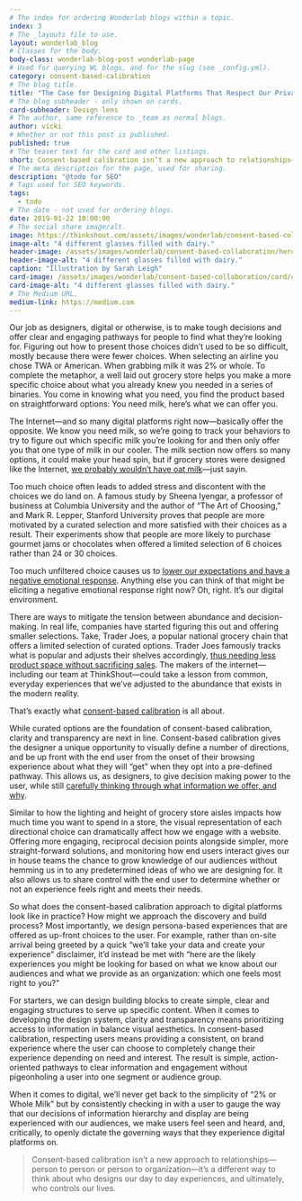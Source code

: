 ```yaml
---
# The index for ordering Wonderlab blogs within a topic.
index: 3
# The _layouts file to use.
layout: wonderlab_blog
# Classes for the body.
body-class: wonderlab-blog-post wonderlab-page
# Used for querying WL blogs, and for the slug (see _config.yml).
category: consent-based-calibration
# The blog title.
title: "The Case for Designing Digital Platforms That Respect Our Privacy"
# The blog subheader - only shown on cards.
card-subheader: Design lens
# The author, same reference to _team as normal blogs.
author: vicki
# Whether or not this post is published.
published: true
# The teaser text for the card and other listings.
short: Consent-based calibration isn’t a new approach to relationships—person to person or person to organization—it’s a different way to think about who designs our day to day experiences, and ultimately, who controls our lives.
# The meta description for the page, used for sharing.
description: "@todo for SEO"
# Tags used for SEO keywords.
tags:
  - todo
# The date - not used for ordering blogs.
date: 2019-01-22 10:00:00
# The social share image/alt.
image: https://thinkshout.com/assets/images/wonderlab/consent-based-collaboration/card/cbc-design-card.jpg
image-alt: "4 different glasses filled with dairy."
header-image: /assets/images/wonderlab/consent-based-collaboration/hero/cbc-design.jpg
header-image-alt: "4 different glasses filled with dairy."
caption: "Illustration by Sarah Leigh"
card-image: /assets/images/wonderlab/consent-based-collaboration/card/cbc-design-card.jpg
card-image-alt: "4 different glasses filled with dairy."
# The Medium URL.
medium-link: https://medium.com
---
```


Our job as designers, digital or otherwise, is to make tough decisions and offer clear and engaging pathways for people to find what they’re looking for. Figuring out how to present those choices didn’t used to be so difficult, mostly because there were fewer choices. When selecting an airline you chose TWA or American. When grabbing milk it was 2% or whole. To complete the metaphor, a well laid out grocery store helps you make a more specific choice about what you already knew you needed in a series of binaries. You come in knowing what you need, you find the product based on straightforward options: You need milk, here’s what we can offer you.

The Internet—and so many digital platforms right now—basically offer the opposite. We know you need milk, so we’re going to track your behaviors to try to figure out which specific milk you’re looking for and then only offer you that one type of milk in our cooler.  The milk section now offers so many options, it could make your head spin, but if grocery stores were designed like the Internet, [we probably wouldn’t have oat milk](https://elemental.medium.com/how-oat-milk-conquered-america-728d49fd8f92)—just sayin.

Too much choice often leads to added stress and discontent with the choices we do land on. A famous study by Sheena Iyengar, a professor of business at Columbia University and the author of “The Art of Choosing,” and Mark R. Lepper, Stanford University proves that people are more motivated by a curated selection and more satisfied with their choices as a result. Their experiments show that people are more likely to purchase gourmet jams or chocolates when offered a limited selection of 6 choices rather than 24 or 30 choices.

Too much unfiltered choice causes us to [lower our expectations and have a negative emotional response](https://www.theguardian.com/lifeandstyle/2015/oct/21/choice-stressing-us-out-dating-partners-monopolies). Anything else you can think of that might be eliciting a negative emotional response right now? Oh, right. It’s our digital environment.  

There are ways to mitigate the tension between abundance and decision-making. In real life, companies have started figuring this out and offering smaller selections. Take, Trader Joes, a popular national grocery chain that offers a limited selection of curated options. Trader Joes famously tracks what is popular and adjusts their shelves accordingly, [thus needing less product space without sacrificing sales](https://www.customercontactweekdigital.com/customer-experience/articles/paradox-of-choice-trader-joes). The makers of the internet—including our team at ThinkShout—could take a lesson from common, everyday experiences that we’ve adjusted to the abundance that exists in the modern reality.

That’s exactly what [consent-based calibration](/wonderlab/consent-based-collaboration) is all about.

While curated options are the foundation of consent-based calibration, clarity and transparency are next in line. Consent-based calibration gives the designer a unique opportunity to visually define a number of directions, and be up front with the end user from the onset of their browsing experience about what they will “get” when they opt into a pre-defined pathway. This allows us, as designers, to give decision making power to the user, while still [carefully thinking through what information we offer, and why](https://deardesignstudent.com/a-designers-code-of-ethics-f4a88aca9e95).

Similar to how the lighting and height of grocery store aisles impacts how much time you want to spend in a store, the visual representation of each directional choice can dramatically affect how we engage with a website. Offering more engaging, reciprocal decision points alongside simpler, more straight-forward solutions, and monitoring how end users interact gives our in house teams the chance to grow knowledge of our audiences without hemming us in to any predetermined ideas of who we are designing for. It also allows us to share control with the end user to determine whether or not an experience feels right and meets their needs.

So what does the consent-based calibration approach to digital platforms look like in practice? How might we approach the discovery and build process? Most importantly, we design persona-based experiences that are offered as up-front choices to the user. For example, rather than on-site arrival being greeted by a quick “we’ll take your data and create your experience” disclaimer, it’d instead be met with “here are the likely experiences you might be looking for based on what we know about our audiences and what we provide as an organization: which one feels most right to you?”

For starters, we can design building blocks to create simple, clear and engaging structures to serve up specific content. When it comes to developing the design system, clarity and transparency means prioritizing access to information in balance visual aesthetics. In consent-based calibration, respecting users means providing a consistent, on brand experience where the user can choose to completely change their experience depending on need and interest. The result is simple, action-oriented pathways to clear information and engagement without pigeonholing a user into one segment or audience group.

When it comes to digital, we’ll never get back to the simplicity of  “2% or Whole Milk” but by consistently checking in with a user to gauge the way that our decisions of information hierarchy and display are being experienced with our audiences, we make users feel seen and heard, and, critically, to openly dictate the governing ways that they experience digital platforms on.

> Consent-based calibration isn’t a new approach to relationships—person to person or person to organization—it’s a different way to think about who designs our day to day experiences, and ultimately, who controls our lives.
